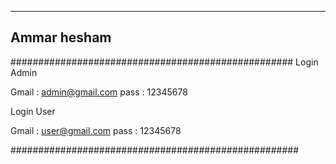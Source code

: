 -----------------
Ammar hesham    
-----------------

###################################################
Login Admin

Gmail : admin@gmail.com
pass : 12345678

Login User

Gmail : user@gmail.com
pass : 12345678

####################################################
